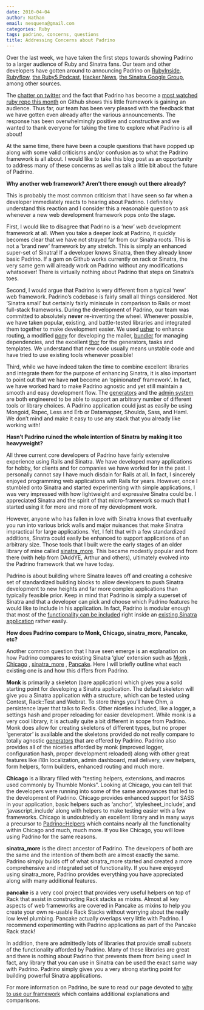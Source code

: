 ```yaml
---
date: 2010-04-04
author: Nathan
email: nesquena@gmail.com
categories: Ruby
tags: padrino, concerns, questions
title: Addressing Concerns about Padrino
---
```


Over the last week, we have taken the first steps towards showing Padrino to a larger audience of Ruby and Sinatra fans. Our team and other developers have gotten around to announcing Padrino on [RubyInside](http://www.rubyinside.com/padrino-sinatra-webapp-framework-3198.html), [Rubyflow](http://rubyflow.com/items/3665), [the Ruby5 Podcast](http://ruby5.envylabs.com/episodes/64-episode-62-march-26-2010), [Hacker News](http://news.ycombinator.com/item?id=1235078), [the Sinatra Google Group](http://groups.google.com/group/sinatrarb/browse_thread/thread/ee691be6213cf0a1/3471ff1def80b062?pli=1), among other sources.

The [chatter on twitter](http://search.twitter.com/search?q=padrino+framework) and the fact that Padrino has become a [most watched ruby repo this month](http://github.com/languages/Ruby) on Github shows this little framework is gaining an audience. Thus far, our team has been very pleased with the feedback that we have gotten even already after the various announcements. The response has been overwhelmingly positive and constructive and we wanted to thank everyone for taking the time to explore what Padrino is all about!

At the same time, there have been a couple questions that have popped up along with some valid criticisms and/or confusion as to what the Padrino framework is all about. I would like to take this blog post as an opportunity to address many of these concerns as well as talk a little bit about the future of Padrino.

<break>

**Why another web framework? Aren’t there enough out there already?**

This is probably the most common criticism that I have seen so far when a developer immediately reacts to hearing about Padrino. I definitely understand this reaction and I consider this a reasonable question to ask whenever a new web development framework pops onto the stage.

First, I would like to disagree that Padrino is a ‘new’ web development framework at all. When you take a deeper look at Padrino, it quickly becomes clear that we have not strayed far from our Sinatra roots. This is not a ‘brand new’ framework by any stretch. This is simply an enhanced super-set of Sinatra! If a developer knows Sinatra, then they already know basic Padrino. If a gem on Github works currently on rack or Sinatra, the very same gem will already work on Padrino without any modifications whatsoever! There is virtually nothing about Padrino that steps on Sinatra’s toes.

Second, I would argue that Padrino is very different from a typical ‘new’ web framework. Padrino’s codebase is fairly small all things considered. Not ‘Sinatra small’ but certainly fairly miniscule in comparison to Rails or most full-stack frameworks. During the development of Padrino, our team was committed to absolutely **never** re-inventing the wheel. Whenever possible, we have taken popular, existing, and battle-tested libraries and integrated them together to make development easier. We used [usher](http://github.com/joshbuddy/usher) to enhance routing, a modified [pony](http://github.com/adamwiggins/pony) for developing the mailer, [bundler](http://github.com/carlhuda/bundler) for managing dependencies, and the excellent [thor](http://github.com/wycats/thor/) for the generators, tasks and templates. We understand that new code usually means unstable code and have tried to use existing tools whenever possible!

Third, while we have indeed taken the time to combine excellent libraries and integrate them for the purpose of enhancing Sinatra, it is also important to point out that we have **not** become an ‘opinionated’ framework’. In fact, we have worked hard to make Padrino agnostic and yet still maintain a smooth and easy development flow. The [generators](http://www.padrinorb.com/guides/generators) and the [admin system](http://www.padrinorb.com/guides/padrino-admin) are both engineered to be able to support an arbitrary number of different tools or library choices. A Padrino application could just as easily be using Mongoid, Rspec, Less and Erb or Datamapper, Shoulda, Sass, and Haml. We don’t mind and make it easy to use any stack that you already like working with!

**Hasn’t Padrino ruined the whole intention of Sinatra by making it too heavyweight?**

All three current core developers of Padrino have fairly extensive experience using Rails and Sinatra. We have developed many applications for hobby, for clients and for companies we have worked for in the past. I personally cannot say I have much disdain for Rails at all. In fact, I sincerely enjoyed programming web applications with Rails for years. However, once I stumbled onto Sinatra and started experimenting with simple applications, I was very impressed with how lightweight and expressive Sinatra could be. I appreciated Sinatra and the spirit of that micro-framework so much that I started using it for more and more of my development work.

However, anyone who has fallen in love with Sinatra knows that eventually you run into various brick walls and major nuisances that make Sinatra impractical for large applications. Yet, I felt that with a few standardized additions, Sinatra could easily be enhanced to support applications of an arbitrary size. Those tools that I built were the early stages of an older library of mine called [sinatra\_more](http://github.com/nesquena/sinatra_more). This became modestly popular and from there (with help from DAddYE, Arthur and others), ultimately evolved into the Padrino framework that we have today.

Padrino is about building where Sinatra leaves off and creating a cohesive set of standardized building blocks to allow developers to push Sinatra development to new heights and far more complex applications than typically feasible prior. Keep in mind that Padrino is simply a superset of Sinatra and that a developer can pick and choose which Padrino features he would like to include in his application. In fact, Padrino is modular enough that most of the [functionality can be included](http://www.padrinorb.com/guides/standalone-usage-in-sinatra) right inside an [existing Sinatra application](http://www.padrinorb.com/guides/standalone-usage-in-sinatra) rather easily.

**How does Padrino compare to Monk, Chicago, sinatra\_more, Pancake, etc?**

Another common question that I have seen emerge is an explanation on how Padrino compares to existing Sinatra ‘glue’ extension such as [Monk](http://monkrb.com/) , [Chicago](http://github.com/thumblemonks/chicago) , [sinatra\_more](http://github.com/nesquena/sinatra_more) , [Pancake](http://github.com/hassox/pancake). Here I will briefly outline what each existing one is and how this differs from Padrino.

**Monk** is primarily a skeleton (bare application) which gives you a solid starting point for developing a Sinatra application. The default skeleton will give you a Sinatra application with a structure, which can be tested using Contest, Rack::Test and Webrat. To store things you’ll have Ohm, a persistence layer that talks to Redis. Other niceties included, like a logger, a settings hash and proper reloading for easier development. While monk is a very cool library, it is actually quite a bit different in scope from Padrino. Monk does allow for creating skeletons of different types, but no proper ‘generator’ is available and the skeletons provided do not really compare to totally agnostic [generators](http://www.padrinorb.com/guides/generators) that are offered by Padrino. Padrino also provides all of the niceties afforded by monk (improved logger, configuration hash, proper development reloaded) along with other great features like i18n localization, admin dashboard, mail delivery, view helpers, form helpers, form builders, enhanced routing and much more.

**Chicago** is a library filled with “testing helpers, extensions, and macros used commonly by Thumble Monks”. Looking at Chicago, you can tell that the developers were running into some of the same annoyances that led to the development of Padrino. Chicago provides enhanced support for SASS in your application, basic helpers such as ‘anchor’, ‘stylesheet\_include’, and ‘javascript\_include’ along with helpers to make testing easier with a few frameworks. Chicago is undoubtedly an excellent library and in many ways a precursor to [Padrino::Helpers](http://www.padrinorb.com/guides/application-helpers) which contains nearly all the functionality within Chicago and much, much more. If you like Chicago, you will love using Padrino for the same reasons.

**sinatra\_more** is the direct ancestor of Padrino. The developers of both are the same and the intention of them both are almost exactly the same. Padrino simply builds off of what sinatra\_more started and created a more comprehensive and integrated set of functionality. If you have enjoyed using sinatra\_more, Padrino provides everything you have appreciated along with many additional features.

**pancake** is a very cool project that provides very useful helpers on top of Rack that assist in constructing Rack stacks as mixins. Almost all key aspects of web frameworks are covered in Pancake as mixins to help you create your own re-usable Rack Stacks without worrying about the really low level plumbing. Pancake actually overlaps very little with Padrino. I recommend experimenting with Padrino applications as part of the Pancake Rack stack!

In addition, there are admittedly lots of libraries that provide small subsets of the functionality afforded by Padrino. Many of these libraries are great and there is nothing about Padrino that prevents them from being used! In fact, any library that you can use in Sinatra can be used the exact same way with Padrino. Padrino simply gives you a very strong starting point for building powerful Sinatra applications.

For more information on Padrino, be sure to read our page devoted to [why to use our framework](http://www.padrinorb.com/pages/why) which contains additional explanations and comparisons.